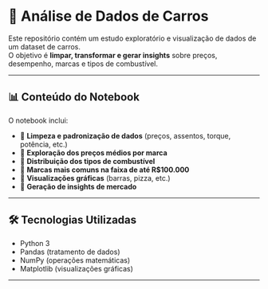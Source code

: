 # 🚗 Análise de Dados de Carros

Este repositório contém um estudo exploratório e visualização de dados de um dataset de carros.  
O objetivo é **limpar, transformar e gerar insights** sobre preços, desempenho, marcas e tipos de combustível.

---

## 📊 Conteúdo do Notebook

O notebook inclui:
- 🔹 **Limpeza e padronização de dados** (preços, assentos, torque, potência, etc.)
- 🔹 **Exploração dos preços médios por marca**
- 🔹 **Distribuição dos tipos de combustível**
- 🔹 **Marcas mais comuns na faixa de até R$100.000**
- 🔹 **Visualizações gráficas** (barras, pizza, etc.)
- 🔹 **Geração de insights de mercado**

---

## 🛠️ Tecnologias Utilizadas
- Python 3
- Pandas (tratamento de dados)  
- NumPy (operações matemáticas)  
- Matplotlib (visualizações gráficas)  

---
